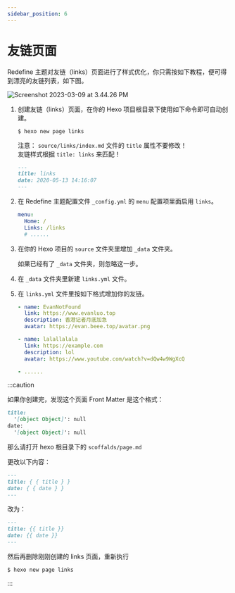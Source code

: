 ```yaml
---
sidebar_position: 6
---
```



# 友链页面

Redefine 主题对友链（links）页面进行了样式优化，你只需按如下教程，便可得到漂亮的友链列表，如下图。

![Screenshot 2023-03-09 at 3.44.26 PM](https://evan.beee.top/img/2023/03/09/f22e2be3c15df9ad5a88dc2e285f49c0.png)

1. 创建友链（links）页面，在你的 Hexo 项目根目录下使用如下命令即可自动创建。
   ```shell
   $ hexo new page links
   ```

   注意：
   `source/links/index.md` 文件的 `title` 属性不要修改！  
   友链样式根据 `title: links` 来匹配！
   
   ```markdown
   ---
   title: links
   date: 2020-05-13 14:16:07
   ---
   ```
   
1. 在 Redefine 主题配置文件 `_config.yml` 的 `menu` 配置项里面启用 `links`。
   ```yaml
   menu:
     Home: /
     Links: /links
     # ......
   ```

1. 在你的 Hexo 项目的 `source` 文件夹里增加 `_data` 文件夹。
   
   如果已经有了 `_data` 文件夹，则忽略这一步。
   
1. 在 `_data` 文件夹里新建 `links.yml` 文件。

1. 在 `links.yml` 文件里按如下格式增加你的友链。

   ```yaml
   - name: EvanNotFound
     link: https://www.evanluo.top
     description: 香港记者月底加急
     avatar: https://evan.beee.top/avatar.png
   
   - name: lalallalala
     link: https://example.com
     description: lol
     avatar: https://www.youtube.com/watch?v=dQw4w9WgXcQ
   
   - ......  
   
   ```
   

:::caution

如果你创建完，发现这个页面 Front Matter 是这个格式：

```markdown
title:
  '[object Object]': null
date:
  '[object Object]': null
```

那么请打开 hexo 根目录下的 `scoffalds/page.md`

更改以下内容：

```markdown
---
title: { { title } }
date: { { date } }
---
```

改为：

```markdown
---
title: {{ title }}
date: {{ date }}
---
```

然后再删除刚刚创建的 links 页面，重新执行

```bash
$ hexo new page links
```

:::

